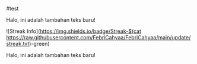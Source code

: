 #test

Halo, ini adalah tambahan teks baru!


![Streak Info](https://img.shields.io/badge/Streak-$(cat https://raw.githubusercontent.com/FebriCahyaa/FebriCahyaa/main/update/streak.txt)-green)


Halo, ini adalah tambahan teks baru!
